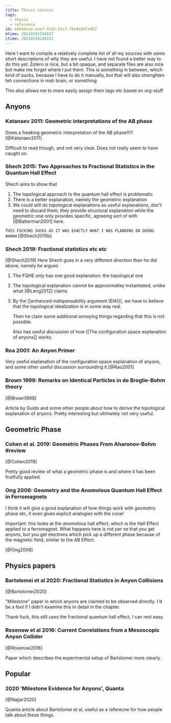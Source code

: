```yaml
---
title: Thesis sources
tags:
  - thesis
  - reference
id: e844dcee-eae7-41d2-b1cf-fbe0104fe452
mtime: 20210701204617
ctime: 20210518140233
---
```



Here I want to compile a relatively complete list of all my sources with some short descriptions of why they are useful. I have not found a better way to do this yet: Zotero is nice, but a bit opaque, and separate files are also nice but make me forget where I put them. This is something in between, which kind of sucks, because I have to do it manually, but that will also strenghten teh connections in mah brain, or something

This also allows me to more easily assign them tags etc based on org-stuff

## Anyons

### Katanaev 2011: Geometric interpretations of the AB phase

Gives a freaking geometric interpretation of the AB phase!!!!!
[@Katanaev2011]

Difficult to read though, and not very clear. Does not really seem to have caught on.

### Shech 2015: Two Approaches to Fractional Statistics in the Quantum Hall Effect

Shech aims to show that

1) The topological approach to the quantum hall effect is problematic
2) There is a better explanation, namely the geometric explanation
3) We could still do topological explanations as useful explanations, don't need to discard them, they provide structural explanation while the geometric one only provides specific, agreeing sort of with [@Batterman2001] here.

`THIS FUCKING SUCKS AS IT WAS EXACTLY WHAT I WAS PLANNING ON DOING AHHHH`
[@Shech2015b]

### Shech 2019: Fractional statistics etc etc

[@Shech2019]
Here Shech goes in a very different direction than he did above, namely he argues

1) The FQHE only has one good explanation: the topological one
2) The topological explanation cannot be approximatley instantiated, unlike what [@Leng2012] claims
3) By the [[enhanced indispensability argument (EIA)]], we have to believe that the topological idealization is in some way real.

   Then he claim some additional annoying things regarding that this is not possible.

   Also has useful discussion of how  [[The configuration space explanation of anyons]] works.

### Roa 2001: An Anyon Primer

Very useful explanation of the configuration space explanation of anyons, and some other useful discussion surrounding it.[@Rao2001]

### Brown 1999: Remarks on Identical Particles in de Broglie-Bohm theory

[@Brown1999]

Article by Guido and some other people about how to derive the topological explanation of anyons. Pretty interesting but ultimately not very useful.

## Geometric Phase

### Cohen et al. 2019: Geometric Phases From Aharonov-Bohm #review

[@Cohen2019]

Pretty good review of what a geometric phase is and where it has been fruitfully applied.

### Ong 2006: Geometry and the Anomolous Quantum Hall Effect in Ferromagnets

I think it will give a good explanation of how things work with geometric phase etc, it even gives explicit analogies with the cone!

Important: this looks at the _anomolous_ hall effect, which is the Hall Effect applied to a ferromagnet. What happens here is not per se that you get anyons, but you get electrons which pick up a different phase because of the magnetic field, similar to the AB Effect.

[@Ong2006]

## Physics papers

### Bartolomei et al 2020: Fractional Statistics in Anyon Collisions

[@Bartolomei2020]

"Milestone" paper in which anyons are claimed to be observed directly. I'd be a fool if I didn't examine this in detail in the chapter.

Thank fuck, this still uses the fractional quantum hall effect, I can rest easy.

### Rosenow et al 2016: Current Correlations from a Mesoscopic Anyon Collider

[@Rosenow2016]

Paper which describes the experimental setup of Bartolomei more clearly.

## Popular

### 2020 'Milestone Evidence for Anyons', Quanta

[@Najjar2020]

Quanta article about Bartolomei et al, useful as a referecne for how people talk about these things.
